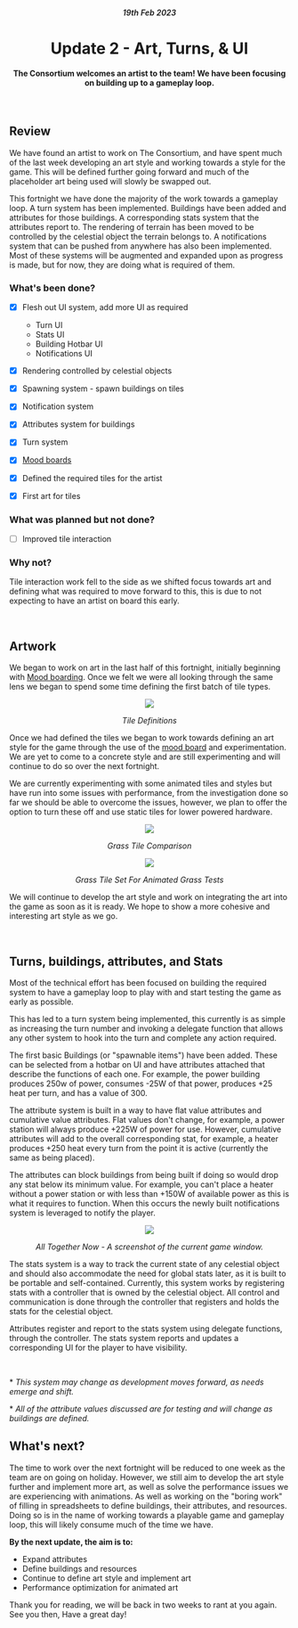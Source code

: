 
<div align="center">
    <h6 style="font-weight: 600;">19th Feb 2023<h6>
    <h1 style="font-weight: 700;">Update 2 - Art, Turns, & UI</h1>
    <h4>The Consortium welcomes an artist to the team! We have been focusing on building up to a gameplay loop.<h4>
    <br>
</div>

## **Review**
We have found an artist to work on The Consortium, and have spent much of the last week developing an art style and working towards a style for the game. This will be defined further going forward and much of the placeholder art being used will slowly be swapped out.

This fortnight we have done the majority of the work towards a gameplay loop. A turn system has been implemented. Buildings have been added and attributes for those buildings. A corresponding stats system that the attributes report to. The rendering of terrain has been moved to be controlled by the celestial object the terrain belongs to. A notifications system that can be pushed from anywhere has also been implemented. Most of these systems will be augmented and expanded upon as progress is made, but for now, they are doing what is required of them.


### What's been done?
 
 - [x] Flesh out UI system, add more UI as required
    * Turn UI
    * Stats UI
    * Building Hotbar UI
    * Notifications UI
 - [x] Rendering controlled by celestial objects
 - [x] Spawning system - spawn buildings on tiles
 - [x] Notification system
 - [x] Attributes system for buildings
 - [x] Turn system
 - [x] [Mood boards](/Moodboards/20230210_one/)
 - [x] Defined the required tiles for the artist
 - [x] First art for tiles 


### What was planned but not done? 
 - [ ] Improved tile interaction


### Why not?
Tile interaction work fell to the side as we shifted focus towards art and defining what was required to move forward to this, this is due to not expecting to have an artist on board this early.

<br>

## **Artwork**

We began to work on art in the last half of this fortnight, initially beginning with [Mood boarding](/Moodboards/20230210_one/). Once we felt we were all looking through the same lens we began to spend some time defining the first batch of tile types.

<div align="center">
<img src="resources/terrain_defs.png">
<p style="font-style: italic;">Tile Definitions</p>
</div>

Once we had defined the tiles we began to work towards defining an art style for the game through the use of the [mood board](/Moodboards/20230210_one/) and experimentation. We are yet to come to a concrete style and are still experimenting and will continue to do so over the next fortnight.

We are currently experimenting with some animated tiles and styles but have run into some issues with performance, from the investigation done so far we should be able to overcome the issues, however, we plan to offer the option to turn these off and use static tiles for lower powered hardware.

<div align="center">
<img src="resources/old_new_tiles.png">
<p style="font-style: italic;">Grass Tile Comparison</p>

<img src="resources/grass_tile_set.png">
<p style="font-style: italic;">Grass Tile Set For Animated Grass Tests</p>
</div>

We will continue to develop the art style and work on integrating the art into the game as soon as it is ready. We hope to show a more cohesive and interesting art style as we go.

<br>

## **Turns, buildings, attributes, and Stats**

Most of the technical effort has been focused on building the required system to have a gameplay loop to play with and start testing the game as early as possible.

This has led to a turn system being implemented, this currently is as simple as increasing the turn number and invoking a delegate function that allows any other system to hook into the turn and complete any action required.

The first basic Buildings (or "spawnable items") have been added. These can be selected from a hotbar on UI and have attributes attached that describe the functions of each one. For example, the power building produces 250w of power, consumes -25W of that power, produces +25 heat per turn, and has a value of 300.

The attribute system is built in a way to have flat value attributes and cumulative value attributes. Flat values don't change, for example, a power station will always produce +225W of power for use. However, cumulative attributes will add to the overall corresponding stat, for example, a heater produces +250 heat every turn from the point it is active (currently the same as being placed).

The attributes can block buildings from being built if doing so would drop any stat below its minimum value. For example, you can't place a heater without a power station or with less than +150W of available power as this is what it requires to function. When this occurs the newly built notifications system is leveraged to notify the player.


<div align="center">
<img src="resources/game_screenshot.png">
<p style="font-style: italic;">All Together Now - A screenshot of the current game window.</p>
</div>

The stats system is a way to track the current state of any celestial object and should also accommodate the need for global stats later, as it is built to be portable and self-contained. Currently, this system works by registering stats with a controller that is owned by the celestial object. All control and communication is done through the controller that registers and holds the stats for the celestial object.

Attributes register and report to the stats system using delegate functions, through the controller. The stats system reports and updates a corresponding UI for the player to have visibility.

<br>

\* *This system may change as development moves forward, as needs emerge and shift.*

\* *All of the attribute values discussed are for testing and will change as buildings are defined.*
<br>

## **What's next?**

The time to work over the next fortnight will be reduced to one week as the team are on going on holiday. However, we still aim to develop the art style further and implement more art, as well as solve the performance issues we are experiencing with animations. As well as working on the "boring work" of filling in spreadsheets to define buildings, their attributes, and resources. Doing so is in the name of working towards a playable game and gameplay loop, this will likely consume much of the time we have.

**By the next update, the aim is to:**
 - Expand attributes
 - Define buildings and resources
 - Continue to define art style and implement art
 - Performance optimization for animated art

 Thank you for reading, we will be back in two weeks to rant at you again. See you then, Have a great day!
